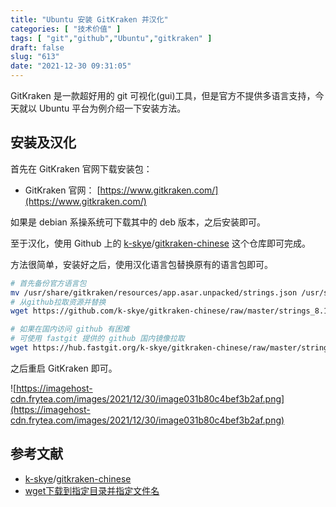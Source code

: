 ```yaml
---
title: "Ubuntu 安装 GitKraken 并汉化"
categories: [ "技术价值" ]
tags: [ "git","github","Ubuntu","gitkraken" ]
draft: false
slug: "613"
date: "2021-12-30 09:31:05"
---
```


GitKraken 是一款超好用的 git 可视化(gui)工具，但是官方不提供多语言支持，今天就以 Ubuntu 平台为例介绍一下安装方法。

## 安装及汉化

首先在 GitKraken 官网下载安装包：

- GitKraken 官网： [https://www.gitkraken.com/](https://www.gitkraken.com/)

如果是 debian 系操系统可下载其中的 deb 版本，之后安装即可。

至于汉化，使用 Github 上的 [k-skye](https://github.com/k-skye)/[gitkraken-chinese](https://github.com/k-skye/gitkraken-chinese) 这个仓库即可完成。

方法很简单，安装好之后，使用汉化语言包替换原有的语言包即可。

```bash
# 首先备份官方语言包
mv /usr/share/gitkraken/resources/app.asar.unpacked/strings.json /usr/share/gitkraken/resources/app.asar.unpacked/strings.json.bk
# 从github拉取资源并替换
wget https://github.com/k-skye/gitkraken-chinese/raw/master/strings_8.1.1.json -O /usr/share/gitkraken/resources/app.asar.unpacked/strings.json

# 如果在国内访问 github 有困难
# 可使用 fastgit 提供的 github 国内镜像拉取
wget https://hub.fastgit.org/k-skye/gitkraken-chinese/raw/master/strings_8.1.1.json -O /usr/share/gitkraken/resources/app.asar.unpacked/strings.json
```

之后重启 GitKraken 即可。

![https://imagehost-cdn.frytea.com/images/2021/12/30/image031b80c4bef3b2af.png](https://imagehost-cdn.frytea.com/images/2021/12/30/image031b80c4bef3b2af.png)

## 参考文献

- [k-skye](https://github.com/k-skye)/[gitkraken-chinese](https://github.com/k-skye/gitkraken-chinese)
- [wget下载到指定目录并指定文件名](https://blog.csdn.net/linmingan/article/details/80008035)